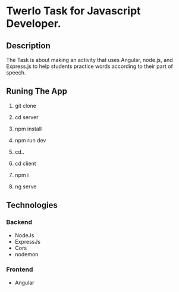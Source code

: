 # Twerlo Task for Javascript Developer. 

## Description

The Task is about making an activity that uses Angular, node.js, and Express.js to help students practice words according to their part of speech.

## Runing The App

1. git clone

2. cd server

3. npm install

4. npm run dev

5. cd..

6. cd client

7. npm i

8. ng serve


## Technologies 

### Backend

- NodeJs
- ExpressJs
- Cors
- nodemon

### Frontend
- Angular

